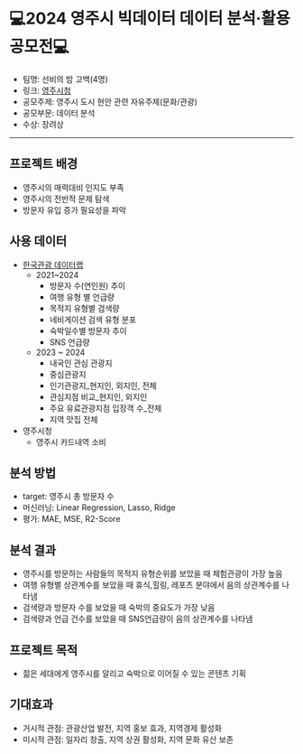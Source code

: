 # 💻2024 영주시 빅데이터 데이터 분석·활용 공모전💻
- 팀명: 선비의 밤 고백(4명)
- 링크: [영주시청](https://www.yeongju.go.kr/open_content/main/page.do?pageNo=1&pagePrvNxt=1&pageRef=0&pageOrder=0&step=258&parm_bod_uid=1143205&srchVoteType=-1&srchBgpUid=-1&srchKeyword=%EA%B3%B5%EB%AA%A8%EC%A0%84&srchEnable=-1&srchSDate=1990-01-01&srchColumn=bod_title&srchEDate=2100-01-01&mnu_uid=1521&)
- 공모주제: 영주시 도시 현안 관련 자유주제(문화/관광)
- 공모부문: 데이터 분석
- 수상: 장려상
-----
## 프로젝트 배경
- 영주시의 매력대비 인지도 부족
- 영주시의 전반적 문제 탐색
- 방문자 유입 증가 필요성을 파악

## 사용 데이터
- [한국관광 데이터랩](https://datalab.visitkorea.or.kr/datalab/portal/main/getMainForm.do)
  - 2021~2024
    - 방문자 수(연인원) 추이
    - 여행 유형 별 언급량
    - 목적지 유형별 검색량
    - 네비게이션 검색 유형 분포
    - 숙박일수별 방문자 추이
    - SNS 언급량 
  - 2023 ~ 2024
    - 내국인 관심 관광지
    - 중심관광지
    - 인기관광지_현지인, 외지인, 전체
    - 관심지점 비교_현지인, 외지인
    - 주요 유료관광지점 입장객 수_전체
    - 지역 맛집 전체
- 영주시청
  - 영주시 카드내역 소비
    
## 분석 방법
- target: 영주시 총 방문자 수
- 머신러닝: Linear Regression, Lasso, Ridge
- 평가: MAE, MSE, R2-Score
  
## 분석 결과
- 영주시를 방문하는 사람들의 목적지 유형순위를 보았을 때 체험관광이 가장 높음
- 여행 유형별 상관계수를 보았을 때 휴식,힐링, 레포츠 분야에서 음의 상관계수를 나타냄
- 검색량과 방문자 수를 보았을 때 숙박의 중요도가 가장 낮음
- 검색량과 언급 건수를 보았을 때 SNS언급량이 음의 상관계수를 나타냄
  
## 프로젝트 목적
- 젊은 세대에게 영주시를 알리고 숙박으로 이어질 수 있는 콘텐츠 기획
  
## 기대효과
- 거시적 관점: 관광산업 발전, 지역 홍보 효과, 지역경제 활성화
- 미시적 관점: 일자리 창출, 지역 상권 활성화, 지역 문화 유산 보존
